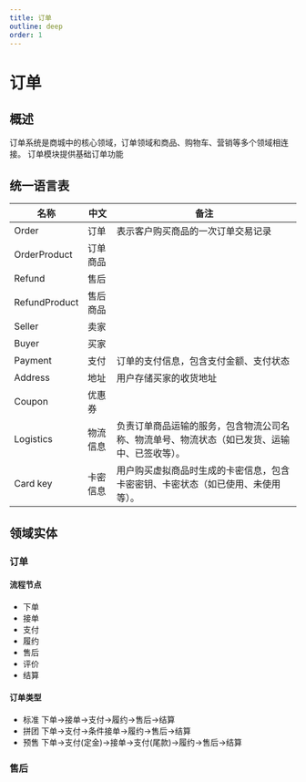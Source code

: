 ```yaml
---
title: 订单
outline: deep
order: 1
---
```


# 订单

## 概述

订单系统是商城中的核心领域，订单领域和商品、购物车、营销等多个领域相连接。
订单模块提供基础订单功能

## 统一语言表

| 名称            | 中文   | 备注                                             |
|---------------|------|------------------------------------------------|
| Order         | 订单   | 表示客户购买商品的一次订单交易记录                              |
| OrderProduct  | 订单商品 |                                                |
| Refund        | 售后   |                                                |
| RefundProduct | 售后商品 |                                                |
| Seller        | 卖家   |                                                |
| Buyer         | 买家   |                                                |
| Payment       | 支付   | 订单的支付信息，包含支付金额、支付状态                            |
| Address       | 地址   | 用户存储买家的收货地址                                    |
| Coupon        | 优惠券  |                                                |
| Logistics     | 物流信息 | 负责订单商品运输的服务，包含物流公司名称、物流单号、物流状态（如已发货、运输中、已签收等）。 |
| Card key      | 卡密信息 | 用户购买虚拟商品时生成的卡密信息，包含卡密密钥、卡密状态（如已使用、未使用等）。       |

## 领域实体

### 订单
#### 流程节点
- 下单
- 接单
- 支付
- 履约
- 售后
- 评价
- 结算

#### 订单类型
- 标准
下单->接单->支付->履约->售后->结算
- 拼团
下单->支付->条件接单->履约->售后->结算
- 预售
下单->支付(定金)->接单->支付(尾款)->履约->售后->结算





### 售后

